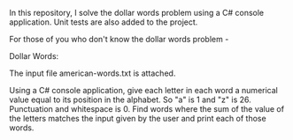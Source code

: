 In this repository, I solve the dollar words problem using a C# console application. Unit tests are also added to the project. 

For those of you who don't know the dollar words problem - 

Dollar Words:
 
The input file american-words.txt is attached.

Using a C# console application, give each letter in each word a numerical value equal to its position in the alphabet.  So "a" is 1 and "z" is 26.  Punctuation and whitespace is 0.  Find words where the sum of the value of the letters matches the input given by the user and print each of those words.
